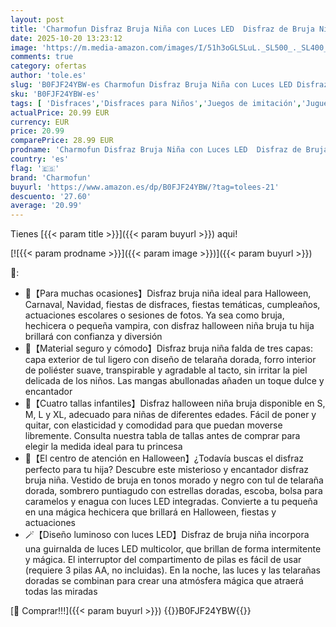 ```yaml
---
layout: post
title: 'Charmofun Disfraz Bruja Niña con Luces LED  Disfraz de Bruja Niña con Sombrero  Escoba  Bolsa Dulces  Falda con Tul Telaraña Dorada  Ideal para Halloween  Carnaval y Cumpleaños'
date: 2025-10-20 13:23:12
image: 'https://m.media-amazon.com/images/I/51h3oGLSLuL._SL500_._SL400_.jpg'
comments: true
category: ofertas
author: 'tole.es'
slug: 'B0FJF24YBW-es Charmofun Disfraz Bruja Niña con Luces LED Disfraz de...'
sku: 'B0FJF24YBW-es'
tags: [ 'Disfraces','Disfraces para Niños','Juegos de imitación','Juguetes','Juguetes y juegos','charmofun','halloween','🇪🇸', ]
actualPrice: 20.99 EUR
currency: EUR
price: 20.99
comparePrice: 28.99 EUR
prodname: 'Charmofun Disfraz Bruja Niña con Luces LED  Disfraz de Bruja Niña con Sombrero  Escoba  Bolsa Dulces  Falda con Tul Telaraña Dorada  Ideal para Halloween  Carnaval y Cumpleaños'
country: 'es'
flag: '🇪🇸'
brand: 'Charmofun'
buyurl: 'https://www.amazon.es/dp/B0FJF24YBW/?tag=tolees-21'
descuento: '27.60'
average: '20.99'
---
```


Tienes [{{< param title >}}]({{< param buyurl >}}) aqui!

[![{{< param prodname >}}]({{< param image >}})]({{< param buyurl >}})

🔎:

- 🌙【Para muchas ocasiones】Disfraz bruja niña ideal para Halloween, Carnaval, Navidad, fiestas de disfraces, fiestas temáticas, cumpleaños, actuaciones escolares o sesiones de fotos. Ya sea como bruja, hechicera o pequeña vampira, con disfraz halloween niña bruja tu hija brillará con confianza y diversión
- 💜【Material seguro y cómodo】Disfraz bruja niña falda de tres capas: capa exterior de tul ligero con diseño de telaraña dorada, forro interior de poliéster suave, transpirable y agradable al tacto, sin irritar la piel delicada de los niños. Las mangas abullonadas añaden un toque dulce y encantador
- 📏【Cuatro tallas infantiles】Disfraz halloween niña bruja disponible en S, M, L y XL, adecuado para niñas de diferentes edades. Fácil de poner y quitar, con elasticidad y comodidad para que puedan moverse libremente. Consulta nuestra tabla de tallas antes de comprar para elegir la medida ideal para tu princesa
- 🎃【El centro de atención en Halloween】¿Todavía buscas el disfraz perfecto para tu hija? Descubre este misterioso y encantador disfraz bruja niña. Vestido de bruja en tonos morado y negro con tul de telaraña dorada, sombrero puntiagudo con estrellas doradas, escoba, bolsa para caramelos y enagua con luces LED integradas. Convierte a tu pequeña en una mágica hechicera que brillará en Halloween, fiestas y actuaciones
- 🪄【Diseño luminoso con luces LED】Disfraz de bruja niña incorpora una guirnalda de luces LED multicolor, que brillan de forma intermitente y mágica. El interruptor del compartimento de pilas es fácil de usar (requiere 3 pilas AA, no incluidas). En la noche, las luces y las telarañas doradas se combinan para crear una atmósfera mágica que atraerá todas las miradas

[🛒 Comprar!!!]({{< param buyurl >}})
{{<world>}}B0FJF24YBW{{</world>}}
